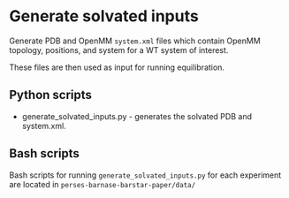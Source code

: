 # Generate solvated inputs 
Generate PDB and OpenMM `system.xml` files which contain OpenMM topology, positions, and system for a WT system of interest.

These files are then used as input for running equilibration.

## Python scripts
- generate_solvated_inputs.py - generates the solvated PDB and system.xml.

## Bash scripts
Bash scripts for running `generate_solvated_inputs.py` for each experiment are located in `perses-barnase-barstar-paper/data/`

